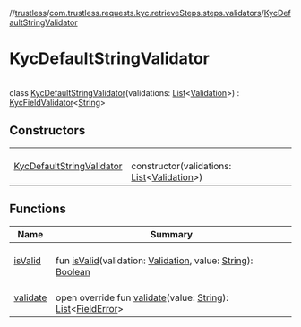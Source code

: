 //[trustless](../../../index.md)/[com.trustless.requests.kyc.retrieveSteps.steps.validators](../index.md)/[KycDefaultStringValidator](index.md)

# KycDefaultStringValidator

\
class [KycDefaultStringValidator](index.md)(validations: [List](https://kotlinlang.org/api/latest/jvm/stdlib/kotlin.collections/-list/index.html)&lt;[Validation](../../com.trustless.requests.kyc.retrieveSteps/-validation/index.md)&gt;) : [KycFieldValidator](../-kyc-field-validator/index.md)&lt;[String](https://kotlinlang.org/api/latest/jvm/stdlib/kotlin/-string/index.html)&gt;

## Constructors

| | |
|---|---|
| [KycDefaultStringValidator](-kyc-default-string-validator.md) | <br>constructor(validations: [List](https://kotlinlang.org/api/latest/jvm/stdlib/kotlin.collections/-list/index.html)&lt;[Validation](../../com.trustless.requests.kyc.retrieveSteps/-validation/index.md)&gt;) |

## Functions

| Name | Summary |
|---|---|
| [isValid](is-valid.md) | <br>fun [isValid](is-valid.md)(validation: [Validation](../../com.trustless.requests.kyc.retrieveSteps/-validation/index.md), value: [String](https://kotlinlang.org/api/latest/jvm/stdlib/kotlin/-string/index.html)): [Boolean](https://kotlinlang.org/api/latest/jvm/stdlib/kotlin/-boolean/index.html) |
| [validate](validate.md) | <br>open override fun [validate](validate.md)(value: [String](https://kotlinlang.org/api/latest/jvm/stdlib/kotlin/-string/index.html)): [List](https://kotlinlang.org/api/latest/jvm/stdlib/kotlin.collections/-list/index.html)&lt;[FieldError](../../com.trustless.requests.kyc.retrieveSteps.steps.fields/-field-error/index.md)&gt; |
